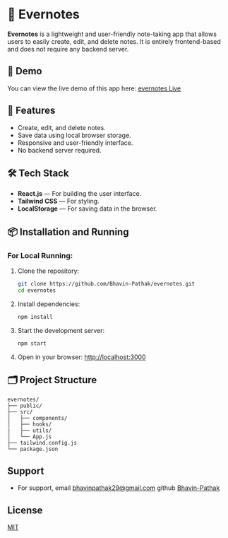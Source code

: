 # 📝 Evernotes

**Evernotes** is a lightweight and user-friendly note-taking app that allows users to easily create, edit, and delete notes. It is entirely frontend-based and does not require any backend server.

## 🚀 Demo

You can view the live demo of this app here: [evernotes Live](https://bhavin-pathak.github.io/evernotes/)

## 🔧 Features

- Create, edit, and delete notes.
- Save data using local browser storage.
- Responsive and user-friendly interface.
- No backend server required.

## 🛠️ Tech Stack

- **React.js** — For building the user interface.
- **Tailwind CSS** — For styling.
- **LocalStorage** — For saving data in the browser.

## 📦 Installation and Running

### For Local Running:

1. Clone the repository:

   ```bash
   git clone https://github.com/Bhavin-Pathak/evernotes.git
   cd evernotes
   ```

2. Install dependencies:

   ```bash
   npm install
   ```

3. Start the development server:

   ```bash
   npm start
   ```

4. Open in your browser: [http://localhost:3000](http://localhost:3000)

## 🗂️ Project Structure

```
evernotes/
├── public/
├── src/
│   ├── components/
│   ├── hooks/
|   ├── utils/
│   └── App.js
├── tailwind.config.js
└── package.json
```

## Support

- For support, email bhavinpathak29@gmail.com github [Bhavin-Pathak](https://github.com/Bhavin-Pathak)

## License

[MIT](https://choosealicense.com/licenses/mit/)
